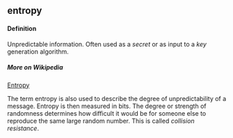 ## entropy

<h4>Definition</h4><p>Unpredictable information. Often used as a <em>secret</em> or as input to a <em>key</em> generation algorithm. </p><h5>More on Wikipedia</h5><p><a href="https://en.wikipedia.org/wiki/Entropy_(information_theory)">Entropy</a></p><p>The term entropy is also used to describe the degree of unpredictability of a message. Entropy is then measured in bits. The degree or strength of randomness determines how difficult it would be for someone else to reproduce the same large random number. This is called <em>collision resistance</em>.</p>

